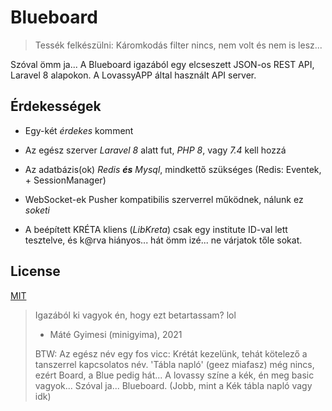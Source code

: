 # Blueboard

> Tessék felkészülni: Káromkodás filter nincs, nem volt és nem is lesz...

Szóval ömm ja... A Blueboard igazából egy elcseszett JSON-os REST API, Laravel 8 alapokon. A LovassyAPP által használt API server.

## Érdekességek

-   Egy-két _érdekes_ komment

-   Az egész szerver _Laravel 8_ alatt fut, _PHP 8_, vagy _7.4_ kell hozzá

-   Az adatbázis(ok) _Redis **és** Mysql_, mindkettő szükséges (Redis: Eventek, + SessionManager)

-   WebSocket-ek Pusher kompatibilis szerverrel működnek, nálunk ez _soketi_

-   A beépített KRÉTA kliens (_LibKreta_) csak egy institute ID-val lett tesztelve, és k@rva hiányos... hát ömm izé... ne várjatok tőle sokat.

## License

[MIT](https://choosealicense.com/licenses/mit/)

> Igazából ki vagyok én, hogy ezt betartassam? lol
>
> -   Máté Gyimesi (minigyima), 2021
>
> BTW: Az egész név egy fos vicc: Krétát kezelünk, tehát kötelező a tanszerrel kapcsolatos név. 'Tábla napló' (geez miafasz) még nincs, ezért Board, a Blue pedig hát... A lovassy színe a kék, én meg basic vagyok... Szóval ja... Blueboard. (Jobb, mint a Kék tábla napló vagy idk)
